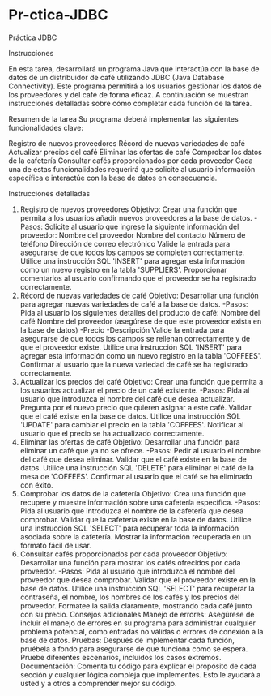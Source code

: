 # Pr-ctica-JDBC

Práctica JDBC

Instrucciones

En esta tarea, desarrollará un programa Java que interactúa con la base de datos de un distribuidor de café utilizando JDBC (Java Database Connectivity). Este programa permitirá a los usuarios gestionar los datos de los proveedores y del café de forma eficaz. A continuación se muestran instrucciones detalladas sobre cómo completar cada función de la tarea.

Resumen de la tarea
Su programa deberá implementar las siguientes funcionalidades clave:

Registro de nuevos proveedores
Récord de nuevas variedades de café
Actualizar precios del café
Eliminar las ofertas de café
Comprobar los datos de la cafetería
Consultar cafés proporcionados por cada proveedor
Cada una de estas funcionalidades requerirá que solicite al usuario información específica e interactúe con la base de datos en consecuencia.

Instrucciones detalladas
1. Registro de nuevos proveedores
Objetivo: Crear una función que permita a los usuarios añadir nuevos proveedores a la base de datos. -Pasos:
Solicite al usuario que ingrese la siguiente información del proveedor:
Nombre del proveedor
Nombre del contacto
Número de teléfono
Dirección de correo electrónico
Valide la entrada para asegurarse de que todos los campos se completen correctamente.
Utilice una instrucción SQL 'INSERT' para agregar esta información como un nuevo registro en la tabla 'SUPPLIERS'.
Proporcionar comentarios al usuario confirmando que el proveedor se ha registrado correctamente.
2. Récord de nuevas variedades de café
Objetivo: Desarrollar una función para agregar nuevas variedades de café a la base de datos. -Pasos:
Pida al usuario los siguientes detalles del producto de café:
Nombre del café
Nombre del proveedor (asegúrese de que este proveedor exista en la base de datos) -Precio -Descripción
Valide la entrada para asegurarse de que todos los campos se rellenan correctamente y de que el proveedor existe.
Utilice una instrucción SQL 'INSERT' para agregar esta información como un nuevo registro en la tabla 'COFFEES'.
Confirmar al usuario que la nueva variedad de café se ha registrado correctamente.
3. Actualizar los precios del café
Objetivo: Crear una función que permita a los usuarios actualizar el precio de un café existente. -Pasos:
Pida al usuario que introduzca el nombre del café que desea actualizar.
Pregunta por el nuevo precio que quieren asignar a este café.
Validar que el café existe en la base de datos.
Utilice una instrucción SQL 'UPDATE' para cambiar el precio en la tabla 'COFFEES'.
Notificar al usuario que el precio se ha actualizado correctamente.
4. Eliminar las ofertas de café
Objetivo: Desarrollar una función para eliminar un café que ya no se ofrece. -Pasos:
Pedir al usuario el nombre del café que desea eliminar.
Validar que el café existe en la base de datos.
Utilice una instrucción SQL 'DELETE' para eliminar el café de la mesa de 'COFFEES'.
Confirmar al usuario que el café se ha eliminado con éxito.
5. Comprobar los datos de la cafetería
Objetivo: Crea una función que recupere y muestre información sobre una cafetería específica. -Pasos:
Pida al usuario que introduzca el nombre de la cafetería que desea comprobar.
Validar que la cafetería existe en la base de datos.
Utilice una instrucción SQL 'SELECT' para recuperar toda la información asociada sobre la cafetería.
Mostrar la información recuperada en un formato fácil de usar.
6. Consultar cafés proporcionados por cada proveedor
Objetivo: Desarrollar una función para mostrar los cafés ofrecidos por cada proveedor. -Pasos:
Pida al usuario que introduzca el nombre del proveedor que desea comprobar.
Validar que el proveedor existe en la base de datos.
Utilice una instrucción SQL 'SELECT' para recuperar la contraseña, el nombre, los nombres de los cafés y los precios del proveedor.
Formatee la salida claramente, mostrando cada café junto con su precio.
Consejos adicionales
Manejo de errores: Asegúrese de incluir el manejo de errores en su programa para administrar cualquier problema potencial, como entradas no válidas o errores de conexión a la base de datos.
Pruebas: Después de implementar cada función, pruébela a fondo para asegurarse de que funciona como se espera. Pruebe diferentes escenarios, incluidos los casos extremos.
Documentación: Comenta tu código para explicar el propósito de cada sección y cualquier lógica compleja que implementes. Esto le ayudará a usted y a otros a comprender mejor su código.
